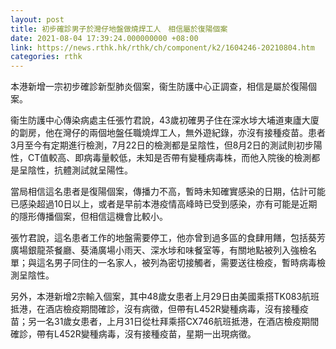 ```yaml
---
layout: post
title: 初步確診男子於灣仔地盤做燒焊工人　相信屬於復陽個案
date: 2021-08-04 17:39:24.000000000 +08:00
link: https://news.rthk.hk/rthk/ch/component/k2/1604246-20210804.htm
categories: rthk
---
```


本港新增一宗初步確診新型肺炎個案，衞生防護中心正調查，相信是屬於復陽個案。

衞生防護中心傳染病處主任張竹君說，43歲初確男子住在深水埗大埔道東廬大廈的劏房，他在灣仔的兩個地盤任職燒焊工人，無外遊紀錄，亦沒有接種疫苗。患者3月至今有定期進行檢測，7月22日的檢測都是呈陰性，但8月2日的測試則初步陽性，CT值較高、即病毒量較低，未知是否帶有變種病毒株，而他入院後的檢測都是呈陰性，抗體測試就呈陽性。

當局相信這名患者是復陽個案，傳播力不高，暫時未知確實感染的日期，估計可能已感染超過10日以上，或者是早前本港疫情高峰時已受到感染，亦有可能是近期的隱形傳播個案，但相信這機會比較小。

張竹君說，這名患者工作的地盤需要停工，他亦曾到過多區的食肆用饍，包括葵芳廣場銀龍茶餐廳、葵涌廣場小雨天、深水埗和味餐室等，有關地點被列入強檢名單；與這名男子同住的一名家人，被列為密切接觸者，需要送往檢疫，暫時病毒檢測呈陰性。

另外，本港新增2宗輸入個案，其中48歲女患者上月29日由美國乘搭TK083航班抵港，在酒店檢疫期間確診，沒有病徵，但帶有L452R變種病毒，沒有接種疫苗；另一名31歲女患者，上月31日從杜拜乘搭CX746航班抵港，在酒店檢疫期間確診，帶有L452R變種病毒，沒有接種疫苗，星期一出現病徵。
